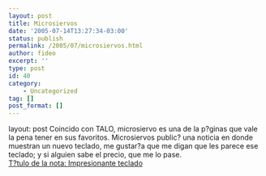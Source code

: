 ```yaml
---
layout: post
title: Microsiervos
date: '2005-07-14T13:27:34-03:00'
status: publish
permalink: /2005/07/microsiervos.html
author: fideo
excerpt: ''
type: post
id: 40
category:
    - Uncategorized
tag: []
post_format: []
---
```

layout: post
Coincido con TALO, microsiervo es una de la p?ginas que vale la pena tener en sus favoritos. Microsiervos public? una noticia en donde muestran un nuevo teclado, me gustar?a que me digan que les parece ese teclado; y si alguien sabe el precio, que me lo pase.  
[T?tulo de la nota: Impresionante teclado ](http://www.microsiervos.com/archivo/gadgets/impresionante-teclado.html "Impresionante teclado")